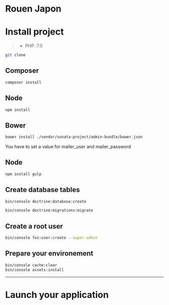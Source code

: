 Rouen Japon
=========

# Install project

> - PHP :7.0

```sh
git clone
```
## Composer

```sh
composer install
```

## Node

```sh
npm install
```


## Bower

```sh
bower install ./vendor/sonata-project/admin-bundle/bower.json
```

You have to set a value for mailer_user and mailer_password

## Node

```sh
npm install gulp
```

## Create database tables

```sh
bin/console doctrine:database:create
```

```sh
bin/console doctrine:migrations:migrate
```

## Create a root user

```sh
bin/console fos:user:create --super-admin
```

## Prepare your environement

```sh
bin/console cache:clear
bin/console assets:install
```
-----

# Launch your application






